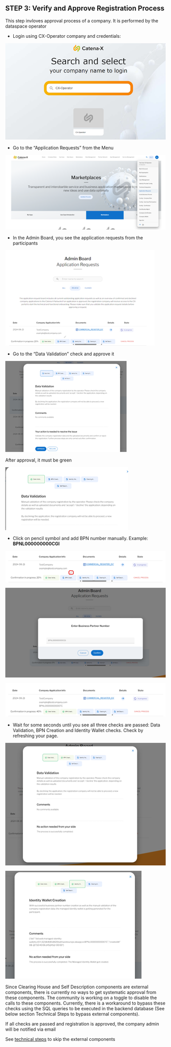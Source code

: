 ## STEP 3: Verify and Approve Registration Process

This step invloves approval process of a company. It is performed by the dataspace operator

- Login using CX-Operator company and credentials:

![Company Selection Page](./media/invitation/company-page.png)
    
- Go to the “Application Requests” from the Menu

![Portal Dashboard](./media/approval/portal-dashboard.png)

- In the Admin Board, you see the application requests from the participants

![Application Requests Page](./media/approval/application-requests-page.png)

- Go to the “Data Validation” check and approve it

![Data Validation Check](./media/approval/data-validation.png)

After approval, it must be green

![Data Validation Check Green](./media/approval/data-validation-2.png)

- Click on pencil symbol and add BPN number manually.
Example: **BPNL000000000CGI**

![Add BPN manually](./media/approval/add-bpn.png)

![Add BPN ](./media/approval/add-bpn-2.png)

![Checklist Status](./media/approval/checklist-status.png)

- Wait for some seconds until you see all three checks are passed: Data Validation, BPN Creation and Identity Wallet checks. Check by refreshing your page.

![BPN Creation Check ](./media/approval/checklist-status-2.png)

![Wallet Creation Check](./media/approval/checklist-status-3.png)

Since Clearing House and Self Description components are external components, there is currently no ways to get systematic approval from these components. The community is working on a toggle to disable the calls to these components. Currently, there is a workaround to bypass these checks using the SQL queries to be executed in the backend database (See below section Technical Steps to bypass external components).

If all checks are passed and registration is approved, the company admin will be notified via email


See [technical steps](./04_Technical_Steps.md) to skip the external components



